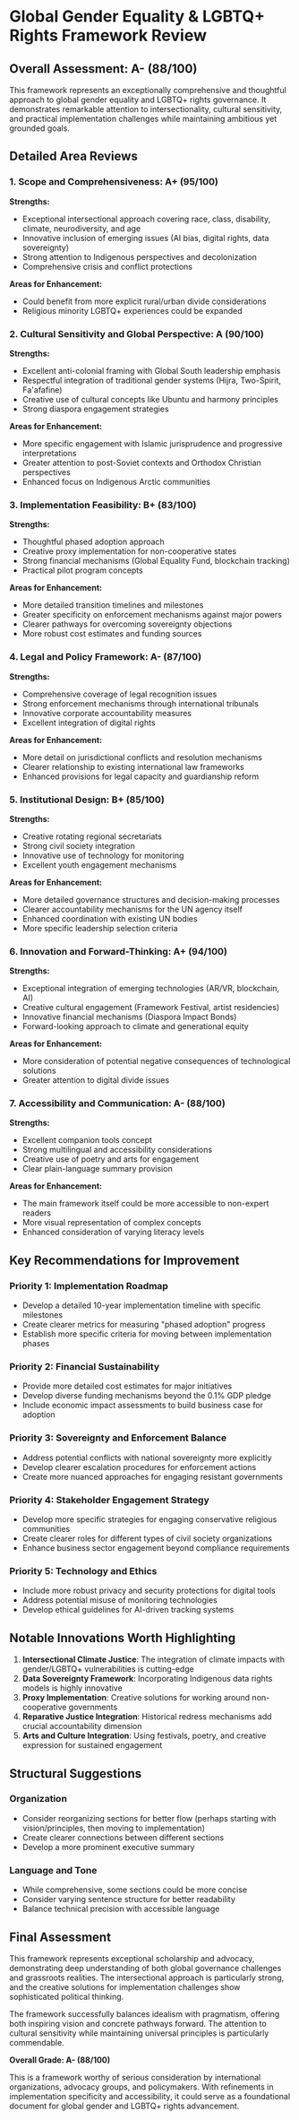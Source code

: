 # Global Gender Equality & LGBTQ+ Rights Framework Review

## Overall Assessment: A- (88/100)

This framework represents an exceptionally comprehensive and thoughtful approach to global gender equality and LGBTQ+ rights governance. It demonstrates remarkable attention to intersectionality, cultural sensitivity, and practical implementation challenges while maintaining ambitious yet grounded goals.

## Detailed Area Reviews

### 1. Scope and Comprehensiveness: A+ (95/100)
**Strengths:**
- Exceptional intersectional approach covering race, class, disability, climate, neurodiversity, and age
- Innovative inclusion of emerging issues (AI bias, digital rights, data sovereignty)
- Strong attention to Indigenous perspectives and decolonization
- Comprehensive crisis and conflict protections

**Areas for Enhancement:**
- Could benefit from more explicit rural/urban divide considerations
- Religious minority LGBTQ+ experiences could be expanded

### 2. Cultural Sensitivity and Global Perspective: A (90/100)
**Strengths:**
- Excellent anti-colonial framing with Global South leadership emphasis
- Respectful integration of traditional gender systems (Hijra, Two-Spirit, Fa'afafine)
- Creative use of cultural concepts like Ubuntu and harmony principles
- Strong diaspora engagement strategies

**Areas for Enhancement:**
- More specific engagement with Islamic jurisprudence and progressive interpretations
- Greater attention to post-Soviet contexts and Orthodox Christian perspectives
- Enhanced focus on Indigenous Arctic communities

### 3. Implementation Feasibility: B+ (83/100)
**Strengths:**
- Thoughtful phased adoption approach
- Creative proxy implementation for non-cooperative states
- Strong financial mechanisms (Global Equality Fund, blockchain tracking)
- Practical pilot program concepts

**Areas for Enhancement:**
- More detailed transition timelines and milestones
- Greater specificity on enforcement mechanisms against major powers
- Clearer pathways for overcoming sovereignty objections
- More robust cost estimates and funding sources

### 4. Legal and Policy Framework: A- (87/100)
**Strengths:**
- Comprehensive coverage of legal recognition issues
- Strong enforcement mechanisms through international tribunals
- Innovative corporate accountability measures
- Excellent integration of digital rights

**Areas for Enhancement:**
- More detail on jurisdictional conflicts and resolution mechanisms
- Clearer relationship to existing international law frameworks
- Enhanced provisions for legal capacity and guardianship reform

### 5. Institutional Design: B+ (85/100)
**Strengths:**
- Creative rotating regional secretariats
- Strong civil society integration
- Innovative use of technology for monitoring
- Excellent youth engagement mechanisms

**Areas for Enhancement:**
- More detailed governance structures and decision-making processes
- Clearer accountability mechanisms for the UN agency itself
- Enhanced coordination with existing UN bodies
- More specific leadership selection criteria

### 6. Innovation and Forward-Thinking: A+ (94/100)
**Strengths:**
- Exceptional integration of emerging technologies (AR/VR, blockchain, AI)
- Creative cultural engagement (Framework Festival, artist residencies)
- Innovative financial mechanisms (Diaspora Impact Bonds)
- Forward-looking approach to climate and generational equity

**Areas for Enhancement:**
- More consideration of potential negative consequences of technological solutions
- Greater attention to digital divide issues

### 7. Accessibility and Communication: A- (88/100)
**Strengths:**
- Excellent companion tools concept
- Strong multilingual and accessibility considerations
- Creative use of poetry and arts for engagement
- Clear plain-language summary provision

**Areas for Enhancement:**
- The main framework itself could be more accessible to non-expert readers
- More visual representation of complex concepts
- Enhanced consideration of varying literacy levels

## Key Recommendations for Improvement

### Priority 1: Implementation Roadmap
- Develop a detailed 10-year implementation timeline with specific milestones
- Create clearer metrics for measuring "phased adoption" progress
- Establish more specific criteria for moving between implementation phases

### Priority 2: Financial Sustainability
- Provide more detailed cost estimates for major initiatives
- Develop diverse funding mechanisms beyond the 0.1% GDP pledge
- Include economic impact assessments to build business case for adoption

### Priority 3: Sovereignty and Enforcement Balance
- Address potential conflicts with national sovereignty more explicitly
- Develop clearer escalation procedures for enforcement actions
- Create more nuanced approaches for engaging resistant governments

### Priority 4: Stakeholder Engagement Strategy
- Develop more specific strategies for engaging conservative religious communities
- Create clearer roles for different types of civil society organizations  
- Enhance business sector engagement beyond compliance requirements

### Priority 5: Technology and Ethics
- Include more robust privacy and security protections for digital tools
- Address potential misuse of monitoring technologies
- Develop ethical guidelines for AI-driven tracking systems

## Notable Innovations Worth Highlighting

1. **Intersectional Climate Justice**: The integration of climate impacts with gender/LGBTQ+ vulnerabilities is cutting-edge
2. **Data Sovereignty Framework**: Incorporating Indigenous data rights models is highly innovative
3. **Proxy Implementation**: Creative solutions for working around non-cooperative governments
4. **Reparative Justice Integration**: Historical redress mechanisms add crucial accountability dimension
5. **Arts and Culture Integration**: Using festivals, poetry, and creative expression for sustained engagement

## Structural Suggestions

### Organization
- Consider reorganizing sections for better flow (perhaps starting with vision/principles, then moving to implementation)
- Create clearer connections between different sections
- Develop a more prominent executive summary

### Language and Tone
- While comprehensive, some sections could be more concise
- Consider varying sentence structure for better readability
- Balance technical precision with accessible language

## Final Assessment

This framework represents exceptional scholarship and advocacy, demonstrating deep understanding of both global governance challenges and grassroots realities. The intersectional approach is particularly strong, and the creative solutions for implementation challenges show sophisticated political thinking.

The framework successfully balances idealism with pragmatism, offering both inspiring vision and concrete pathways forward. The attention to cultural sensitivity while maintaining universal principles is particularly commendable.

**Overall Grade: A- (88/100)**

This is a framework worthy of serious consideration by international organizations, advocacy groups, and policymakers. With refinements in implementation specificity and accessibility, it could serve as a foundational document for global gender and LGBTQ+ rights advancement.